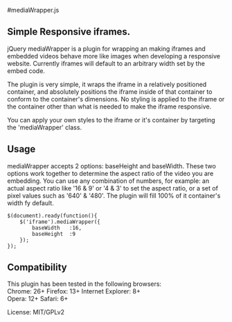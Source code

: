 #mediaWrapper.js
## Simple Responsive iframes.

jQuery mediaWrapper is a plugin for wrapping an making iframes and embedded videos behave more like images when developing a responsive website. Currently iframes will default to an arbitrary width set by the embed code. 

The plugin is very simple, it wraps the iframe in a relatively positioned container, and absolutely positions the iframe inside of that container to conform to the container's dimensions. No styling is applied to the iframe or the container other than what is needed to make the iframe responsive. 

You can apply your own styles to the iframe or it's container by targeting the 'mediaWrapper' class.

## Usage

mediaWrapper accepts 2 options: baseHeight and baseWidth. These two options work together to determine the aspect ratio of the video you are embedding. You can use any combination of numbers, for example: an actual aspect ratio like '16 & 9' or '4 & 3' to set the aspect ratio, or a set of pixel values such as '640' & '480'. The plugin will fill 100% of it container's width fy default. 

<pre><code>$(document).ready(function(){
	$('iframe').mediaWrapper({
		baseWidth	:16, 
		baseHeight	:9
	});
});</code></pre>

## Compatibility

This plugin has been tested in the following browsers:  
Chrome: 26+ 
Firefox: 13+ 
Internet Explorer: 8+  
Opera: 12+
Safari: 6+ 
  
License: MIT/GPLv2